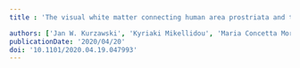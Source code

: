 ```yaml
---
title : 'The visual white matter connecting human area prostriata and the thalamus is retinotopically organized'

authors: ['Jan W. Kurzawski', 'Kyriaki Mikellidou', 'Maria Concetta Morrone', 'Franco Pestilli']
publicationDate: '2020/04/20'
doi: '10.1101/2020.04.19.047993'
---
```


